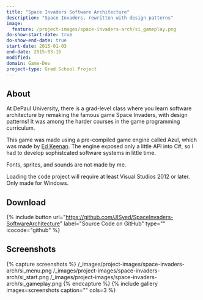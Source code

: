 ```yaml
---
title: "Space Invaders Software Architecture"
description: "Space Invaders, rewritten with design patterns"
image:
  feature: /project-images/space-invaders-arch/si_gameplay.png
do-show-start-date: true
do-show-end-date: true
start-date: 2015-01-03
end-date: 2015-03-16
modified:
domain: Game-Dev
project-type: Grad School Project
---
```


## About

At DePaul University, there is a grad-level class where you learn software architecture by remaking the famous game Space Invaders, with design patterns! It was among the harder courses in the game programming curriculum.

This game was made using a pre-compiled game engine called Azul, which was made by [Ed Keenan](http://www.cdm.depaul.edu/about/pages/people/facultyinfo.aspx?fid=562). The engine exposed only a little API into C#, so I had to develop sophistcated software systems in little time.

Fonts, sprites, and sounds are not made by me.

Loading the code project will require at least Visual Studios 2012 or later. Only made for Windows.


## Download

{% include button url="https://github.com/JISyed/SpaceInvaders-SoftwareArchitecture" label="Source Code on GitHub" type="" icocode="github" %}


## Screenshots

 {% capture screenshots %}
 	/_images/project-images/space-invaders-arch/si_menu.png
 	/_images/project-images/space-invaders-arch/si_start.png
 	/_images/project-images/space-invaders-arch/si_gameplay.png
 {% endcapture %}
 {% include gallery images=screenshots caption="" cols=3 %}
